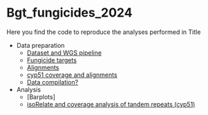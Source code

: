 # Bgt_fungicides_2024

Here you find the code to reproduce the analyses performed in Title

- Data preparation
  - [Dataset and WGS pipeline](Dataset/Dataset.md)
  - [Fungicide targets](Fungicide_targets/Fungicide_targets.md)
  - [Alignments](Alignments/Alignments.md)
  - [cyp51 coverage and alignments](cyp51/cyp51.md)
  - [Data compilation?](???)
- Analysis 
  - [Barplots]
  - [isoRelate and coverage analysis of tandem repeats (cyp51)](isoRelate_cyp51/isoRelate_cyp51.md)
